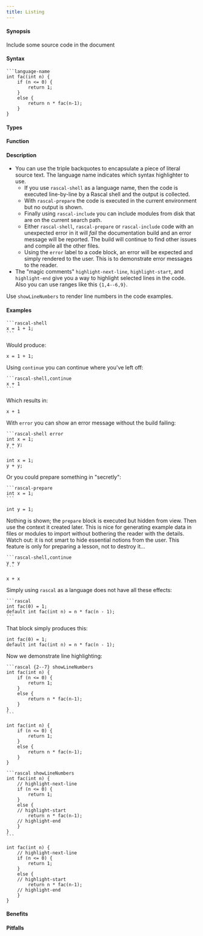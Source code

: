 ```yaml
---
title: Listing
---
```


#### Synopsis

Include some source code in the document

#### Syntax

``````
```language-name
int fac(int n) {
    if (n <= 0) {
        return 1;
    }
    else {
        return n * fac(n-1);
    }
}
``````

#### Types

#### Function

#### Description

* You can use the triple backquotes to encapsulate a piece of literal source text. The language name indicates
which syntax highlighter to use.
   * If you use `rascal-shell` as a language name, then the code is executed line-by-line by a Rascal shell
and the output is collected. 
   * With `rascal-prepare` the code is executed in the current environment but no output is shown.
   * Finally using `rascal-include` you can include modules from disk that are on the current search path.
   * Either `rascal-shell`, `rascal-prepare` or `rascal-include` code with an unexpected error in it will _fail_ the documentation build and an error message will be reported. The build will continue to find other issues and compile all the other files.
   * Using the `error` label to a code block, an error will be expected and simply rendered to the user. This is to demonstrate error messages to the reader.
* The "magic comments" `highlight-next-line`, `highlight-start`, and `highlight-end` give you a way to highlight
selected lines in the code. Also you can use ranges like this `{1,4--6,9}`.

Use `showLineNumbers` to render line numbers in the code examples.

#### Examples

``````
```rascal-shell
x = 1 + 1;
```
``````

Would produce:

```rascal-shell
x = 1 + 1;
```

Using `continue` you can continue where you've left off:

``````
```rascal-shell,continue
x + 1
```
``````

Which results in:

```rascal-shell,continue
x + 1
```

With `error` you can show an error message without the build failing:
``````
```rascal-shell error
int x = 1;
y + y;
```
``````

```rascal-shell
int x = 1;
y + y;
```

Or you could prepare something in "secretly":
``````
```rascal-prepare
int x = 1;
```
``````

```rascal-prepare
int y = 1;
```

Nothing is shown; the `prepare` block is executed but hidden from view. Then use the context it created later. This is nice for generating example data in files or modules to import
without bothering the reader with the details. Watch out: it is not smart to
hide essential notions from the user. This feature is only for preparing a lesson, not to destroy it...

``````
```rascal-shell,continue
y + y
```
``````

```rascal-shell,continue
x + x
```

Simply using `rascal` as a language does not have all these effects:

``````
```rascal
int fac(0) = 1;
default int fac(int n) = n * fac(n - 1);
```
``````

That block simply produces this:

```rascal
int fac(0) = 1;
default int fac(int n) = n * fac(n - 1);
```

Now we demonstrate line highlighting:

``````
```rascal {2--7} showLineNumbers
int fac(int n) {
    if (n <= 0) {
        return 1;
    }
    else {
        return n * fac(n-1);
    }
}
```
``````

```rascal {2-7} showLineNumbers
int fac(int n) {
    if (n <= 0) {
        return 1;
    }
    else {
        return n * fac(n-1);
    }
}
```

``````
```rascal showLineNumbers
int fac(int n) {
    // highlight-next-line
    if (n <= 0) {
        return 1;
    }
    else {
    // highlight-start
        return n * fac(n-1);
    // highlight-end
    }
}
```
``````

```rascal showLineNumbers
int fac(int n) {
    // highlight-next-line
    if (n <= 0) {
        return 1;
    }
    else {
    // highlight-start
        return n * fac(n-1);
    // highlight-end
    }
}
```

#### Benefits

#### Pitfalls



